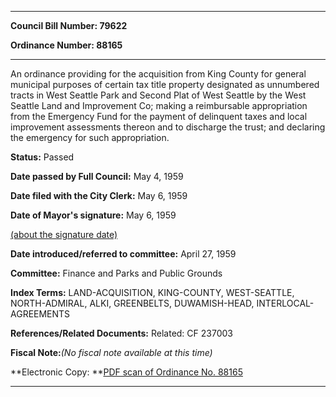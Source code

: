 

********

**Council Bill Number: 79622**
   
**Ordinance Number: 88165**
********

 An ordinance providing for the acquisition from King County for general municipal purposes of certain tax title property designated as unnumbered tracts in West Seattle Park and Second Plat of West Seattle by the West Seattle Land and Improvement Co; making a reimbursable appropriation from the Emergency Fund for the payment of delinquent taxes and local improvement assessments thereon and to discharge the trust; and declaring the emergency for such appropriation.

**Status:** Passed
   
**Date passed by Full Council:** May 4, 1959
   
**Date filed with the City Clerk:** May 6, 1959
   
**Date of Mayor's signature:** May 6, 1959
   
[(about the signature date)](/~public/approvaldate.htm)
   
   
   
**Date introduced/referred to committee:** April 27, 1959
   
**Committee:** Finance and Parks and Public Grounds
   
   
**Index Terms:** LAND-ACQUISITION, KING-COUNTY, WEST-SEATTLE, NORTH-ADMIRAL, ALKI, GREENBELTS, DUWAMISH-HEAD, INTERLOCAL-AGREEMENTS

**References/Related Documents:** Related: CF 237003

**Fiscal Note:**_(No fiscal note available at this time)_

**Electronic Copy: **[PDF scan of Ordinance No. 88165](/~archives/Ordinances/Ord_88165.pdf)

********


